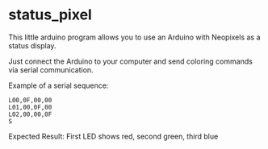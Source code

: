 status_pixel
============

This little arduino program allows you to use 
an Arduino with Neopixels as a status display.

Just connect the Arduino to your computer and
send coloring commands via serial communication.

Example of a serial sequence:

    L00,0F,00,00
    L01,00,0F,00
    L02,00,00,0F
    S

Expected Result: First LED shows red, second green, third blue